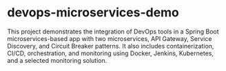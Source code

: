 # devops-microservices-demo
This project demonstrates the integration of DevOps tools in a Spring Boot microservices-based app with two microservices, API Gateway, Service Discovery, and Circuit Breaker patterns. It also includes containerization, CI/CD, orchestration, and monitoring using Docker, Jenkins, Kubernetes, and a selected monitoring solution.
